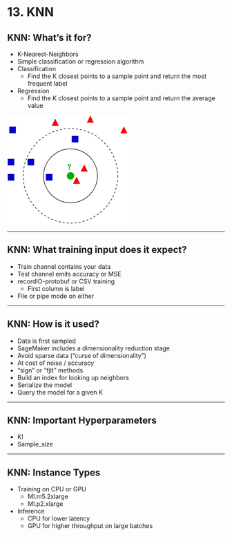 # 13. KNN

## KNN: What’s it for?

- K-Nearest-Neighbors
- Simple classification or regression algorithm
- Classification
    - Find the K closest points to a sample point and return the most frequent label
- Regression
    - Find the K closest points to a sample point and return the average value

![13%20KNN%20cc7f7e6f0a0647c082fa8edd5d133528/Untitled.png](13%20KNN%20cc7f7e6f0a0647c082fa8edd5d133528/Untitled.png)

---

## KNN: What training input does it expect?

- Train channel contains your data
- Test channel emits accuracy or MSE
- recordIO-protobuf or CSV training
    - First column is label
- File or pipe mode on either

---

## KNN: How is it used?

- Data is first sampled
- SageMaker includes a dimensionality reduction stage
- Avoid sparse data (“curse of dimensionality”)
- At cost of noise / accuracy
- “sign” or “fjlt” methods
- Build an index for looking up neighbors
- Serialize the model
- Query the model for a given K

---

## KNN: Important Hyperparameters

- K!
- Sample_size

---

## KNN: Instance Types

- Training on CPU or GPU
    - Ml.m5.2xlarge
    - Ml.p2.xlarge
- Inference
    - CPU for lower latency
    - GPU for higher throughput on large batches